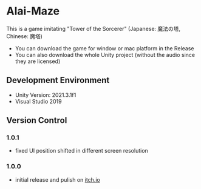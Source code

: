 # Alai-Maze
This is a game imitating "Tower of the Sorcerer" (Japanese: 魔法の塔, Chinese: 魔塔)
* You can download the game for window or mac platform in the Release 
* You can also download the whole Unity project (without the audio since they are licensed)

## Development Environment
* Unity Version: 2021.3.1f1
* Visual Studio 2019


## Version Control
### 1.0.1
* fixed UI position shifted in different screen resolution

### 1.0.0
* initial release and pulish on [itch.io](https://shellcial.itch.io/alai-maze)

